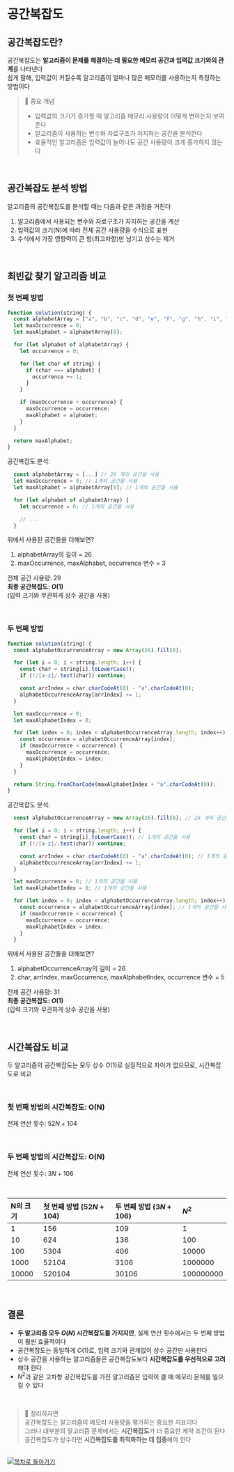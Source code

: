 # 공간복잡도

## 공간복잡도란?

공간복잡도는 **알고리즘이 문제를 해결하는 데 필요한 메모리 공간과 입력값 크기와의 관계**를 나타낸다
<br />
쉽게 말해, 입력값이 커질수록 알고리즘이 얼마나 많은 메모리를 사용하는지 측정하는 방법이다

> 🧐 중요 개념
>
> - 입력값의 크기가 증가할 때 알고리즘 메모리 사용량이 어떻게 변하는지 보여준다
> - 알고리즘이 사용하는 변수와 자료구조가 차지하는 공간을 분석한다
> - 효율적인 알고리즘은 입력값이 늘어나도 공간 사용량이 크게 증가하지 않는다

<br />

## 공간복잡도 분석 방법

알고리즘의 공간복잡도를 분석할 때는 다음과 같은 과정을 거친다

1. 알고리즘에서 사용되는 변수와 자료구조가 차지하는 공간을 계산
1. 입력값의 크기(N)에 따라 전체 공간 사용량을 수식으로 표현
1. 수식에서 가장 영향력이 큰 항(최고차항)만 남기고 상수는 제거

<br />

## 최빈값 찾기 알고리즘 비교

### 첫 번째 방법

```javascript
function solution(string) {
  const alphabetArray = ["a", "b", "c", "d", "e", "f", "g", "h", "i", "j", "k", "l", "m", "n", "o", "p", "q", "r", "s", "t", "u", "v", "x", "y", "z"]
  let maxOccurrence = 0;
  let maxAlphabet = alphabetArray[0];

  for (let alphabet of alphabetArray) {
    let occurrence = 0;

    for (let char of string) {
      if (char === alphabet) {
        occurrence += 1;
      }
    }

    if (maxOccurrence < occurrence) {
      maxOccurrence = occurrence;
      maxAlphabet = alphabet;
    }
  }

  return maxAlphabet;
}
```

공간복잡도 분석:

```javascript
  const alphabetArray = [...] // 26 개의 공간을 사용
  let maxOccurrence = 0; // 1개의 공간을 사용
  let maxAlphabet = alphabetArray[0]; // 1개의 공간을 사용

  for (let alphabet of alphabetArray) {
    let occurrence = 0; // 1개의 공간을 사용

    // ...
  }
```

위에서 사용된 공간들을 더해보면?

1. alphabetArray의 길이 = 26
1. maxOccurrence, maxAlphabet, occurrence 변수 = 3

전체 공간 사용량: 29
<br />
**최종 공간복잡도: $O(1)$**
<br />
(입력 크기와 무관하게 상수 공간을 사용)

<br />

### 두 번째 방법

```javascript
function solution(string) {
  const alphabetOccurrenceArray = new Array(26).fill(0);

  for (let i = 0; i < string.length; i++) {
    const char = string[i].toLowerCase();
    if (!/[a-z]/.test(char)) continue;

    const arrIndex = char.charCodeAt(0) - "a".charCodeAt(0);
    alphabetOccurrenceArray[arrIndex] += 1;
  }

  let maxOccurrence = 0;
  let maxAlphabetIndex = 0;

  for (let index = 0; index < alphabetOccurrenceArray.length; index++) {
    const occurrence = alphabetOccurrenceArray[index];
    if (maxOccurrence < occurrence) {
      maxOccurrence = occurrence;
      maxAlphabetIndex = index;
    }
  }

  return String.fromCharCode(maxAlphabetIndex + "a".charCodeAt(0));
}
```

공간복잡도 분석:

```javascript
  const alphabetOccurrenceArray = new Array(26).fill(0); // 26 개의 공간을 사용

  for (let i = 0; i < string.length; i++) {
    const char = string[i].toLowerCase(); // 1개의 공간을 사용
    if (!/[a-z]/.test(char)) continue;

    const arrIndex = char.charCodeAt(0) - "a".charCodeAt(0); // 1개의 공간을 사용
    alphabetOccurrenceArray[arrIndex] += 1;
  }

  let maxOccurrence = 0; // 1개의 공간을 사용
  let maxAlphabetIndex = 0; // 1개의 공간을 사용

  for (let index = 0; index < alphabetOccurrenceArray.length; index++) {
    const occurrence = alphabetOccurrenceArray[index]; // 1개의 공간을 사용
    if (maxOccurrence < occurrence) {
      maxOccurrence = occurrence;
      maxAlphabetIndex = index;
    }
  }
```

위에서 사용된 공간들을 더해보면?

1. alphabetOccurrenceArray의 길이 = 26
1. char, arrIndex, maxOccurrence, maxAlphabetIndex, occurrence 변수 = 5

전체 공간 사용량: 31
<br />
**최종 공간복잡도: $O(1)$**
<br />
(입력 크기와 무관하게 상수 공간을 사용)

<br />

## 시간복잡도 비교

두 알고리즘의 공간복잡도는 모두 상수 $O(1)$로 실질적으로 차이가 없으므로, 시간복잡도로 비교

<br />

### 첫 번째 방법의 시간복잡도: O(N)

전체 연산 횟수: $52N + 104$

<br />

### 두 번째 방법의 시간복잡도: O(N)

전체 연산 횟수: $3N + 106$

<br />

| N의 크기 | 첫 번째 방법 ($52N + 104$) | 두 번째 방법 ($3N + 106$) | $N^2$     |
| :------- | :------------------------- | :------------------------ | :-------- |
| 1        | 156                        | 109                       | 1         |
| 10       | 624                        | 136                       | 100       |
| 100      | 5304                       | 406                       | 10000     |
| 1000     | 52104                      | 3106                      | 1000000   |
| 10000    | 520104                     | 30106                     | 100000000 |

<br />

## 결론

- **두 알고리즘 모두 $O(N)$ 시간복잡도를 가지지만**, 실제 연산 횟수에서는 두 번째 방법이 훨씬 효율적이다
- 공간복잡도는 동일하게 $O(1)$로, 입력 크기와 관계없이 상수 공간만 사용한다
- 상수 공간을 사용하는 알고리즘들은 공간복잡도보다 **시간복잡도를 우선적으로 고려**해야 한다
- $N^2$과 같은 고차항 공간복잡도를 가진 알고리즘은 입력이 클 때 메모리 문제를 일으킬 수 있다

<br />

> 📝 정리하자면
> <br />
> 공간복잡도는 알고리즘의 메모리 사용량을 평가하는 중요한 지표이다
> <br />
> 그러나 대부분의 알고리즘 문제에서는 **시간복잡도**가 더 중요한 제약 조건이 된다
> <br />
> 공간복잡도가 상수라면 **시간복잡도를 최적화하는 데 집중**해야 한다

<br />

<a href="https://github.com/chan9yu/codingtest-essential">
  <img src="https://img.shields.io/badge/📖-목차로&nbsp;돌아가기-blue" alt="목차로 돌아가기">
</a>